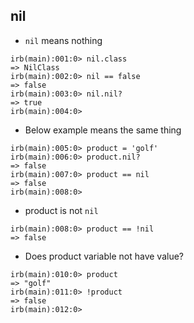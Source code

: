 ## nil 

* `nil` means nothing 

```
irb(main):001:0> nil.class
=> NilClass
irb(main):002:0> nil == false
=> false
irb(main):003:0> nil.nil?
=> true
irb(main):004:0>
```

* Below example means the same thing 
```
irb(main):005:0> product = 'golf'
irb(main):006:0> product.nil?
=> false
irb(main):007:0> product == nil
=> false
irb(main):008:0>
```

* product is not `nil`

```
irb(main):008:0> product == !nil
=> false
```

* Does product variable not have value?

```
irb(main):010:0> product
=> "golf"
irb(main):011:0> !product
=> false
irb(main):012:0>
```

